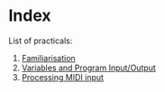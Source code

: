 # Index

List of practicals:
1.  <a href="https://github.com/Sjhunt93/IAP-2018-2019/blob/master/Tutorials/Tutorial%201.md">Familiarisation</a>
2.  <a href="https://github.com/Sjhunt93/IAP-2018-2019/blob/master/Tutorials/Tutorial%202.md">Variables and Program Input/Output</a>
3.  <a href="https://github.com/Sjhunt93/IAP-2018-2019/blob/master/Tutorials/Tutorial%203.md">Processing MIDI input</a>
